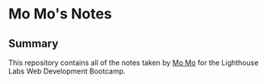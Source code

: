 # Mo Mo's Notes

## Summary
This repository contains all of the notes taken by [Mo Mo](https://github.com/MoMoZin) for the Lighthouse Labs Web Development Bootcamp.
